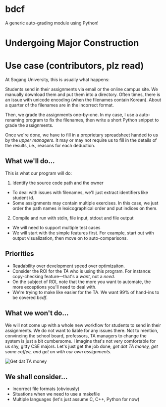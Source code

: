 # bdcf
A generic auto-grading module using Python!

# Undergoing Major Construction

# Use case (contributors, plz read)

At Sogang University, this is usually what happens:

Students send in their assignments via email or the online campus site. We manually download them and put them into a directory. Often times, there is an issue with unicode encoding (when the filenames contain Korean). About a quarter of the filenames are in the incorrect format.

Then, we grade the assignments one-by-one. In my case, I use a auto-renaming program to fix the filenames, then write a short Python snippet to grade the assignments.

Once we're done, we have to fill in a proprietary spreadsheet handed to us by the *upper managers*. It may or may not require us to fill in the details of the results, i.e., reasons for each deduction.

## What we'll do...
This is what our program will do:
1. Identify the source code path and the owner
  - To deal with issues with filenames, we'll just extract identifiers like student id.
  - Some assignments may contain multiple exercises. In this case, we just order the path names in lexicographical order and put indices on them.
2. Compile and run with stdin, file input, stdout and file output
  - We will need to support multiple test cases
  - We will start with the simple features first. For example, start out with output visualization, then move on to auto-comparisons.

## Priorities
- Readability over development speed over optimizaiton.
- Consider the ROI for the *TA* who is using this program. For instance: copy-checking feature—that's a *want*, not a *need*.
- On the subject of ROI, note that the more you want to automate, the more exceptions you'll need to deal with.
- We're trying to make like easier for the TA. We want 99% of hand-ins to be covered *bcdf*.

## What we won't do...
We will not come up with a whole new workflow for students to send in their assignments. We do not want to liable for any issues there. Not to mention, convincing the school board, professors, TA managers to change the system is just a bit cumbersome. I imagine that's not very comfortable for us shy, gitty CSE majors. Let's just get the job done, *get dat TA money, get some coffee, and get on with our own assignments.*

![Get dat TA money](https://media.giphy.com/media/gTURHJs4e2Ies/giphy.gif)

## We shall consider...
- Incorrect file formats (obviously)
- Situations when we need to use a makefile
- Multiple languages (let's just assume C, C++, Python for now)
